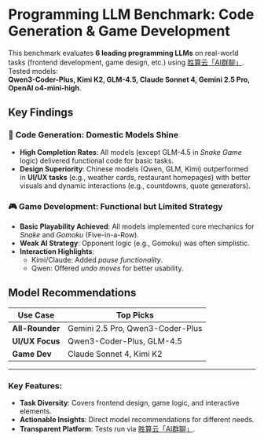 
# Programming LLM Benchmark: Code Generation & Game Development  

This benchmark evaluates **6 leading programming LLMs** on real-world tasks (frontend development, game design, etc.) using [胜算云「AI群聊」](https://router.shengsuan.com/chat). Tested models:  
**Qwen3-Coder-Plus, Kimi K2, GLM-4.5, Claude Sonnet 4, Gemini 2.5 Pro, OpenAI o4-mini-high**.  

## Key Findings  

### 🚀 **Code Generation: Domestic Models Shine**  
- **High Completion Rates**: All models (except GLM-4.5 in *Snake Game* logic) delivered functional code for basic tasks.  
- **Design Superiority**: Chinese models (Qwen, GLM, Kimi) outperformed in **UI/UX tasks** (e.g., weather cards, restaurant homepages) with better visuals and dynamic interactions (e.g., countdowns, quote generators).  

### 🎮 **Game Development: Functional but Limited Strategy**  
- **Basic Playability Achieved**: All models implemented core mechanics for *Snake* and *Gomoku* (Five-in-a-Row).  
- **Weak AI Strategy**: Opponent logic (e.g., Gomoku) was often simplistic.  
- **Interaction Highlights**:  
  - Kimi/Claude: Added *pause functionality*.  
  - Qwen: Offered *undo moves* for better usability.  

## Model Recommendations  
| Use Case          | Top Picks                          |  
|-------------------|-----------------------------------|  
| **All-Rounder**   | Gemini 2.5 Pro, Qwen3-Coder-Plus  |  
| **UI/UX Focus**   | Qwen3-Coder-Plus, GLM-4.5         |  
| **Game Dev**      | Claude Sonnet 4, Kimi K2          |  

---

### Key Features:  
- **Task Diversity**: Covers frontend design, game logic, and interactive elements.  
- **Actionable Insights**: Direct model recommendations for different needs.  
- **Transparent Platform**: Tests run via [胜算云「AI群聊」](https://router.shengsuan.com/chat).  

